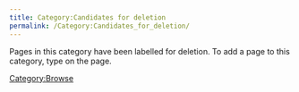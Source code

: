 ```yaml
---
title: Category:Candidates for deletion
permalink: /Category:Candidates_for_deletion/
---
```


Pages in this category have been labelled for deletion. To add a page to
this category, type on the page.

[Category:Browse](Category:Browse "wikilink")
